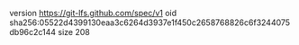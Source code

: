 version https://git-lfs.github.com/spec/v1
oid sha256:05522d4399130eaa3c6264d3937e1f450c2658768826c6f3244075db96c2c144
size 208
